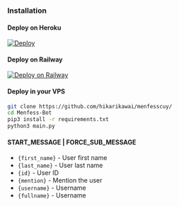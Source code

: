 ### Installation
#### Deploy on Heroku
[![Deploy](https://www.herokucdn.com/deploy/button.svg)](https://heroku.com/deploy?template=https://github.com/hikarikawai/menfesscuy)</br>

#### Deploy on Railway
[![Deploy on Railway](https://railway.app/button.svg)](https://railway.app/new/template/1jKLr4)

#### Deploy in your VPS
````bash
git clone https://github.com/hikarikawai/menfesscuy/
cd Menfess-Bot
pip3 install -r requirements.txt
python3 main.py
````

#### START_MESSAGE | FORCE_SUB_MESSAGE

* `{first_name}` - User first name
* `{last_name}` - User last name
* `{id}` - User ID
* `{mention}` - Mention the user
* `{username}` - Username
* `{fullname}` - Username
